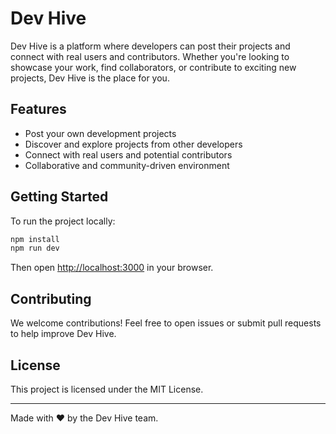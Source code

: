 # Dev Hive

Dev Hive is a platform where developers can post their projects and connect with real users and contributors. Whether you're looking to showcase your work, find collaborators, or contribute to exciting new projects, Dev Hive is the place for you.

## Features

- Post your own development projects
- Discover and explore projects from other developers
- Connect with real users and potential contributors
- Collaborative and community-driven environment

## Getting Started

To run the project locally:

```bash
npm install
npm run dev
```

Then open [http://localhost:3000](http://localhost:3000) in your browser.

## Contributing

We welcome contributions! Feel free to open issues or submit pull requests to help improve Dev Hive.

## License

This project is licensed under the MIT License.

---

Made with ❤️ by the Dev Hive team.
